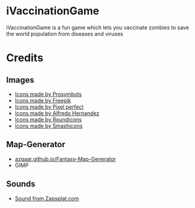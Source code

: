 # iVaccinationGame
iVaccinationGame is a fun game which lets you vaccinate zombies to save the world population from diseases and viruses


# Credits
## Images

* [Icons made by Prosymbols](https://www.flaticon.com/authors/prosymbols)
* [Icons made by Freepik](https://www.freepik.com)
* [Icons made by Pixel perfect](https://www.flaticon.com/authors/pixel-perfect)
* [Icons made by Alfredo Hernandez](https://www.flaticon.com/authors/alfredo-hernandez)
* [Icons made by Roundicons](https://www.flaticon.com/authors/roundicons)
* [Icons made by Smashicons](https://www.flaticon.com/authors/smashicons)

## Map-Generator
* [azgaar.github.io/Fantasy-Map-Generator](https://azgaar.github.io/Fantasy-Map-Generator/)
* GIMP


## Sounds
* [Sound from Zapsplat.com](https://www.zapsplat.com)


